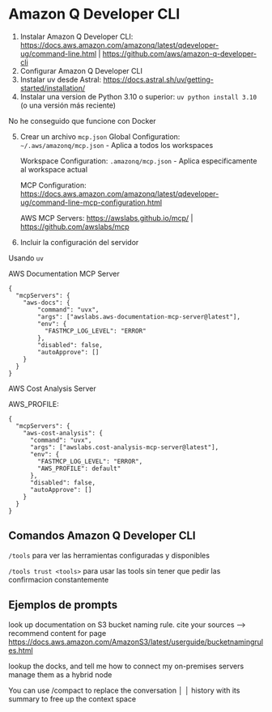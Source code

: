 # Amazon Q Developer CLI

1. Instalar Amazon Q Developer CLI: https://docs.aws.amazon.com/amazonq/latest/qdeveloper-ug/command-line.html | https://github.com/aws/amazon-q-developer-cli
2. Configurar Amazon Q Developer CLI
3. Instalar uv desde Astral: https://docs.astral.sh/uv/getting-started/installation/
4. Instalar una version de Python 3.10 o superior: `uv python install 3.10` (o una versión más reciente)

No he conseguido que funcione con Docker

5. Crear un archivo `mcp.json`
     Global Configuration: `~/.aws/amazonq/mcp.json` - Aplica a todos los workspaces

     Workspace Configuration: `.amazonq/mcp.json` - Aplica especificamente al workspace actual

     MCP Configuration: https://docs.aws.amazon.com/amazonq/latest/qdeveloper-ug/command-line-mcp-configuration.html

     AWS MCP Servers: https://awslabs.github.io/mcp/ | https://github.com/awslabs/mcp
7. Incluir la configuración del servidor

Usando `uv`

AWS Documentation MCP Server

```{json}
{
  "mcpServers": {
    "aws-docs": {
        "command": "uvx",
        "args": ["awslabs.aws-documentation-mcp-server@latest"],
        "env": {
          "FASTMCP_LOG_LEVEL": "ERROR"
        },
        "disabled": false,
        "autoApprove": []
    }
  }
}
```

AWS Cost Analysis Server

AWS_PROFILE: <your-aws-profile>

```{json}
{
  "mcpServers": {
    "aws-cost-analysis": {
      "command": "uvx",
      "args": ["awslabs.cost-analysis-mcp-server@latest"],
      "env": {
        "FASTMCP_LOG_LEVEL": "ERROR",
        "AWS_PROFILE": default"
      },
      "disabled": false,
      "autoApprove": []
    }
  }
}
```

## Comandos Amazon Q Developer CLI

`/tools` para ver las herramientas configuradas y disponibles

`/tools trust <tools>` para usar las tools sin tener que pedir las confirmacion constantemente

## Ejemplos de prompts

look up documentation on S3 bucket naming rule. cite your sources --> recommend content for page https://docs.aws.amazon.com/AmazonS3/latest/userguide/bucketnamingrules.html

lookup the docks, and tell me how to connect my on-premises servers manage them as a hybrid node

You can use /compact to replace the conversation         │
│      history with its summary to free up the context space 
